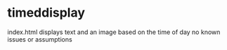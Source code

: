 # timeddisplay
index.html displays text and an image based on the time of day
no known issues or assumptions
